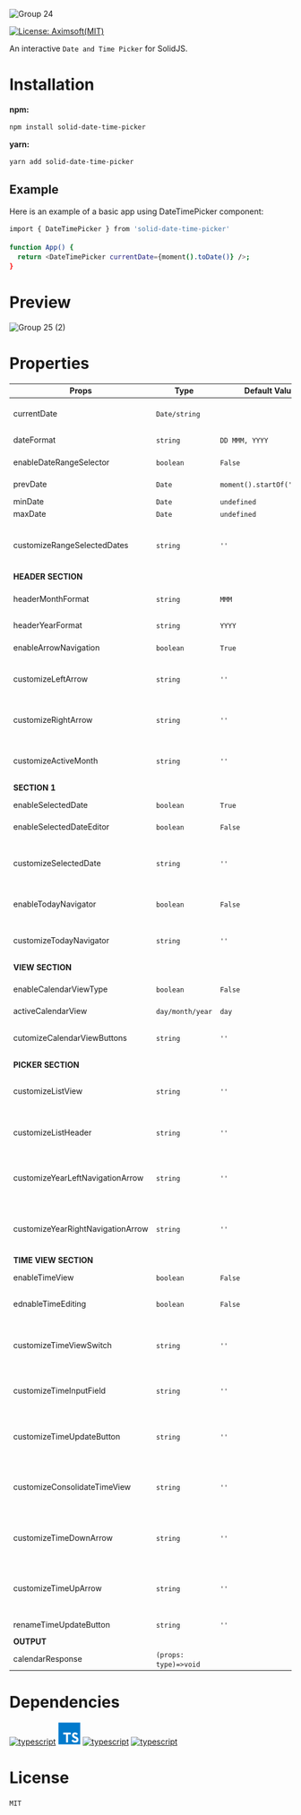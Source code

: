 ![Group 24](https://user-images.githubusercontent.com/117165113/199218375-595dfe56-c036-4f23-8ddb-895728431cef.svg)

[![License: Aximsoft(MIT)](https://img.shields.io/badge/License-MIT-orange.svg)](https://opensource.org/licenses/MIT)  


An interactive `Date and Time Picker` for SolidJS.

# Installation

__npm:__
```sh
npm install solid-date-time-picker
```
__yarn:__

```sh
yarn add solid-date-time-picker
```

## Example
Here is an example of a basic app using DateTimePicker component:

```sh
import { DateTimePicker } from 'solid-date-time-picker'

function App() {
  return <DateTimePicker currentDate={moment().toDate()} />;
}
```

# Preview
![Group 25 (2)](https://user-images.githubusercontent.com/94821587/199169900-2290653b-bf3c-4662-ad16-d64fd9e147df.png)


# Properties
| Props | Type | Default Value | Discription |
|------ | ------| ------ | ------ |
| currentDate | `Date/string` | | Mandatory Field, default date for the calendar.|
|dateFormat|`string`| `DD MMM, YYYY` | Displayed date format. |
|enableDateRangeSelector|`boolean`| `False`| Enables date Range Selection. |
|prevDate|`Date` |`moment().startOf('weeks')`| Start Date of range selection.|
|minDate|`Date` |`undefined`| Start Date. |
|maxDate|`Date` |`undefined`| End Date. |
|customizeRangeSelectedDates|`string`|`''`| Add a class name to customize the selected date range. |
| __HEADER SECTION__ |
|headerMonthFormat|`string`|`MMM`| Desired month format displayed in the header. |
|headerYearFormat|`string`|`YYYY`| Header year view. |
|enableArrowNavigation|`boolean`|`True`| Enables/Disables the navigation. |
|customizeLeftArrow|`string`|`''`| Add a class name to customize left arrow. |
|customizeRightArrow|`string`|`''`| Add a class name to customize right arrow. |
|customizeActiveMonth|`string`|`''`| Add a class name to customize calendar view. |
|__SECTION 1__|
|enableSelectedDate|`boolean`|`True`| Display selected date.|
|enableSelectedDateEditor|`boolean`|`False`| Makes selected date editable. |
|customizeSelectedDate|`string`|`''`| Add a class name to customize selected date view. |
|enableTodayNavigator|`boolean`|`False`| Enables today navigating button.|
|customizeTodayNavigator|`string`|`''`| Add a class name to customize today button. |
|__VIEW SECTION__|
|enableCalendarViewType|`boolean`|`False`| Enables Calendar type switching button.|
|activeCalendarView|`day/month/year` |`day`| Active view |
|cutomizeCalendarViewButtons|`string`|`''`| Add a class name to customize view type buttons. |
|__PICKER SECTION__|
|customizeListView|`string`|`''`| Add a class name to customize the list. |
|customizeListHeader|`string`|`''`| Add a class name to customize the list header. |
|customizeYearLeftNavigationArrow|`string`|`''`| Add a class name to customize the year view left arrow navigator. |
|customizeYearRightNavigationArrow|`string`|`''`| Add a class name to customize the year view right arrow  navigator. |
|__TIME VIEW SECTION__|
|enableTimeView|`boolean`|`False`| Enables Time view in calendar.|
|ednableTimeEditing|`boolean`|`False`| Enables Time editing option in calendar.|
|customizeTimeViewSwitch|`string`|`''`| Add a class name to customize the time view toggle button. |
|customizeTimeInputField|`string`|`''`| Add a class name to customize the time input field. |
|customizeTimeUpdateButton|`string`|`''`| Add a class name to customize the time update button. |
|customizeConsolidateTimeView|`string`|`''`| Add a class name to customize the time day and view element. |
|customizeTimeDownArrow|`string`|`''`| Add a class name to customize the time increase buttons. |
|customizeTimeUpArrow|`string`|`''`| Add a class name to customize the time decrease buttons. . |
|renameTimeUpdateButton|`string`|`''`| To rename the update button. |
|__OUTPUT__|
|calendarResponse|`(props: type)=>void`|||Callback to get the values|

# Dependencies
[<img src="https://user-images.githubusercontent.com/94821587/199000964-80e84838-7f3f-49f9-9a91-6bcf32f9c87f.svg" alt="typescript" width="40" height="40" />](https://www.solidjs.com/)
[<img src="https://raw.githubusercontent.com/devicons/devicon/master/icons/typescript/typescript-original.svg" alt="typescript" width="40" height="40"/>](https://www.typescriptlang.org/)
[<img src="https://user-images.githubusercontent.com/94821587/199001054-6d046033-4914-4b52-9fde-081e749618d4.svg" alt="typescript" width="40" height="40"/>](https://momentjs.com/)
[<img src="https://user-images.githubusercontent.com/94821587/199011459-d948644b-d0c5-4a14-8809-96bf5508edc9.png" alt="typescript" width="40" height="40"/>](https://www.w3.org/Style/CSS/Overview.en.html)

# License
`MIT`
